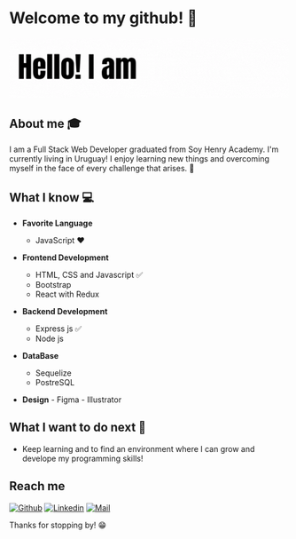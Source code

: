 # Welcome to my github! 👋

<div align="center">
	<img src="GIF.gif">
</div>

## About me :mortar_board:
I am a Full Stack Web Developer graduated from Soy Henry Academy. I'm currently living in Uruguay!
I enjoy learning new things and overcoming myself in the face of every challenge that arises. 🧠

## What I know :computer:
- **Favorite Language**
	- JavaScript ❤️
	
	
- **Frontend Development**
	- HTML, CSS and Javascript :white_check_mark:
	- Bootstrap
	- React with Redux 

- **Backend Development**
	- Express js :white_check_mark:
	- Node js


- **DataBase**
	- Sequelize
	- PostreSQL

- **Design**
        - Figma
        - Illustrator 


## What I want to do next :thinking:
- Keep learning and to find an environment where I can grow and develope my programming skills!

## Reach me 
[![Github](https://img.shields.io/github/followers/sarthakbh321?label=Follow&style=social)](https://github.com/FlorFleitas)
[![Linkedin](https://img.shields.io/badge/-Florencia%20Fleitas-blue?style=flat-square&logo=linkedin&logoColor=white&link=https://www.linkedin.com/in/maria-florencia-fleitas/)](https://www.linkedin.com/in/maria-florencia-fleitas/)
[![Mail](https://img.shields.io/badge/-flor1197@hotmail.com-gray?style=flat-square&logo=gmail&logoColor=red&link=https://www.linkedin.com/in/maria-florencia-fleitas/)](mailto:flor1197@hotmail.com)


Thanks for stopping by! 😁

